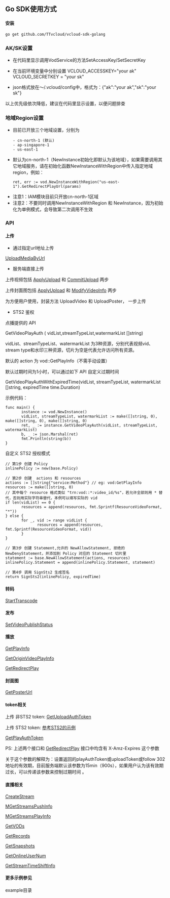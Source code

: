 ## Go SDK使用方式
#### 安装
```
go get github.com/TTvcloud/vcloud-sdk-golang
```
### AK/SK设置
- 在代码里显示调用VodService的方法SetAccessKey/SetSecretKey

- 在当前环境变量中分别设置 VCLOUD_ACCESSKEY="your ak"  VCLOUD_SECRETKEY = "your sk"

- json格式放在～/.vcloud/config中，格式为：{"ak":"your ak","sk":"your sk"}

以上优先级依次降低，建议在代码里显示设置，以便问题排查

### 地域Region设置
- 目前已开放三个地域设置，分别为
  ```
  - cn-north-1 (默认)
  - ap-singapore-1
  - us-east-1
  ```
- 默认为cn-north-1（NewInstance初始化即默认为该地域），如果需要调用其它地域服务，请在初始化函数NewInstanceWithRegion中传入指定地域region，例如：
  ```
  ret, err := vod.NewInstanceWithRegion("us-east-1").GetRedirectPlayUrl(params)
  ```
- 注意1：IAM模块目前只开放cn-north-1区域
- 注意2：不要同时调用NewInstanceWithRegion 和 NewInstance，因为初始化为单例模式，会导致第二次调用不生效

### API

#### 上传

- 通过指定url地址上传

[UploadMediaByUrl](https://open.bytedance.com/docs/4/4652/)

- 服务端直接上传


上传视频包括 [ApplyUpload](https://open.bytedance.com/docs/4/2915/) 和 [CommitUpload](https://open.bytedance.com/docs/4/2916/) 两步

上传封面图包括 [ApplyUpload](https://open.bytedance.com/docs/4/2915/) 和 [ModifyVideoInfo](https://open.bytedance.com/docs/4/4367/) 两步


为方便用户使用，封装方法 UploadVideo 和 UploadPoster， 一步上传


- STS2 鉴权

点播提供的 API
  
GetVideoPlayAuth ( vidList,streamTypeList,watermarkList []string)
  
vidList、streamTypeList、watermarkList 为3种资源，分别代表视频vid、stream type和水印三种资源，切片为空是代表允许访问所有资源。
  
默认的 action 为 vod::GetPlayInfo（不需手动设置）
  
默认过期时间为1小时，可以通过如下 API 自定义过期时间
  
GetVideoPlayAuthWithExpiredTime(vidList, streamTypeList, watermarkList []string, expiredTime time.Duration)
  
示例代码：

```
func main() {
       instance := vod.NewInstance()
       vidList, streamTypeList, watermarkList := make([]string, 0), make([]string, 0), make([]string, 0)
       ret, _ := instance.GetVideoPlayAuth(vidList, streamTypeList, watermarkList)
       b, _ := json.Marshal(ret)
       fmt.Println(string(b))
}
```
  
自定义 STS2 授权模式

```
// 第1步 创建 Policy
inlinePolicy := new(base.Policy)

// 第2步 创建  actions 和 resources
actions := []string{"service:Method"} // eg: vod:GetPlayInfo
resources := make([]string, 0)
// 其中每个 resource 格式类似 "trn:vod::*:video_id/%s"，若允许全部则用 * 替代，否则用实际字符串替代，本例可以填写实际的 vid
if len(vidList) == 0 {
       resources = append(resources, fmt.Sprintf(ResourceVideoFormat, "*"))
} else {
       for _, vid := range vidList {
              resources = append(resources, fmt.Sprintf(ResourceVideoFormat, vid))
       }
}

// 第3步 创建 Statement,允许的 NewAllowStatement, 拒绝的 NewDenyStatement，并添加到 Policy 对应的 Statement 切片里
statement := base.NewAllowStatement(actions, resources)
inlinePolicy.Statement = append(inlinePolicy.Statement, statement)

// 第4步 调用 SignSts2 生成签名
return SignSts2(inlinePolicy, expiredTime)
```

#### 转码
[StartTranscode](https://open.bytedance.com/docs/4/1670/)


#### 发布
[SetVideoPublishStatus](https://open.bytedance.com/docs/4/4709/)


#### 播放
[GetPlayInfo](https://open.bytedance.com/docs/4/2918/)

[GetOriginVideoPlayInfo](https://open.bytedance.com/docs/4/11148/)

[GetRedirectPlay](https://open.bytedance.com/docs/4/9205/)

#### 封面图
[GetPosterUrl](https://open.bytedance.com/docs/4/5335/)

#### token相关
上传 非STS2 token: [GetUploadAuthToken](https://www.byteoc.com/docs/4/6971/)

上传 STS2 token: [参考STS2的示例](./example/demo_vod_sts2_upload/demo_vod_sts2_upload.go)

[GetPlayAuthToken](https://open.bytedance.com/docs/4/6275/)

PS: 上述两个接口和 [GetRedirectPlay](https://open.bytedance.com/docs/4/9205/) 接口中均含有 X-Amz-Expires 这个参数

关于这个参数的解释为：设置返回的playAuthToken或uploadToken或follow 302地址的有效期，目前服务端默认该参数为15min（900s），如果用户认为该有效期过长，可以传递该参数来控制过期时间
。

#### 直播相关
[CreateStream](https://vcloud.bytedance.net/docs/3171/151/)

[MGetStreamsPushInfo](https://vcloud.bytedance.net/docs/3171/184/)

[MGetStreamsPlayInfo](https://vcloud.bytedance.net/docs/3171/185/)

[GetVODs](https://vcloud.bytedance.net/docs/3171/27991/)

[GetRecords](https://vcloud.bytedance.net/docs/3171/27990/)

[GetSnapshots](https://vcloud.bytedance.net/docs/3171/27989/)

[GetOnlineUserNum](https://vcloud.bytedance.net/docs/3171/28269/)

[GetStreamTimeShiftInfo](https://vcloud.bytedance.net/docs/3171/27992/)

#### 更多示例参见
example目录
